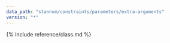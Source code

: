 ```yaml
---
data_path: "stannum/constraints/parameters/extra-arguments"
version: "*"
---
```


{% include reference/class.md %}

